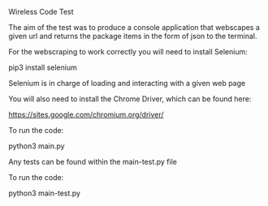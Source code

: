 Wireless Code Test

The aim of the test was to produce a console application that webscapes a given url and returns the package items in the form of json to the terminal.

For the webscraping to work correctly you will need to install Selenium:

pip3 install selenium

Selenium is in charge of loading and interacting with a given web page

You will also need to install the Chrome Driver, which can be found here:

https://sites.google.com/chromium.org/driver/


To run the code:

python3 main.py

Any tests can be found within the main-test.py file

To run the code:

python3 main-test.py